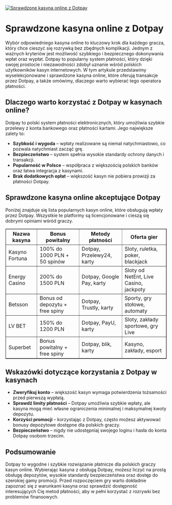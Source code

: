 [![Sprawdzone kasyna online z Dotpay](https://123-caf.pages.dev/gitsignup.png)](https://vrmoo.ru/Bt82HjjY)

<h1>Sprawdzone kasyna online z Dotpay</h1> <p>Wybór odpowiedniego kasyna online to kluczowy krok dla każdego gracza, który chce cieszyć się rozrywką bez zbędnych komplikacji. Jednym z ważnych kryteriów jest możliwość szybkiego i bezpiecznego dokonywania wpłat oraz wypłat. Dotpay to popularny system płatności, który dzięki swojej prostocie i niezawodności zdobył uznanie wśród polskich użytkowników kasyn internetowych. W tym artykule przedstawimy wyselekcjonowane i sprawdzone kasyna online, które oferują transakcje przez Dotpay, a także omówimy, dlaczego warto wybierać tego operatora płatności.</p>  <h2>Dlaczego warto korzystać z Dotpay w kasynach online?</h2> <p>Dotpay to polski system płatności elektronicznych, który umożliwia szybkie przelewy z konta bankowego oraz płatności kartami. Jego największe zalety to:</p> <ul>   <li><strong>Szybkość i wygoda</strong> – wpłaty realizowane są niemal natychmiastowo, co pozwala natychmiast zacząć grę.</li>   <li><strong>Bezpieczeństwo</strong> – system spełnia wysokie standardy ochrony danych i transakcji.</li>   <li><strong>Popularność w Polsce</strong> – współpraca z większością polskich banków oraz łatwa integracja z kasynami.</li>   <li><strong>Brak dodatkowych opłat</strong> – większość kasyn nie pobiera prowizji za płatności Dotpay.</li> </ul>  <h2>Sprawdzone kasyna online akceptujące Dotpay</h2> <p>Poniżej znajduje się lista popularnych kasyn online, które obsługują wpłaty przez Dotpay. Wszystkie te platformy są licencjonowane i cieszą się dobrymi opiniami wśród graczy.</p>  <table border="1" cellpadding="8" cellspacing="0">   <thead>     <tr>       <th>Nazwa kasyna</th>       <th>Bonus powitalny</th>       <th>Metody płatności</th>       <th>Oferta gier</th>     </tr>   </thead>   <tbody>     <tr>       <td>Kasyno Fortuna</td>       <td>100% do 1000 PLN + 50 spinów</td>       <td>Dotpay, Przelewy24, karty</td>       <td>Sloty, ruletka, poker, blackjack</td>     </tr>     <tr>       <td>Energy Casino</td>       <td>200% do 1500 PLN</td>       <td>Dotpay, Google Pay, karty</td>       <td>Sloty od NetEnt, Live Casino, jackpoty</td>     </tr>     <tr>       <td>Betsson</td>       <td>Bonus od depozytu + free spiny</td>       <td>Dotpay, Trustly, karty</td>       <td>Sporty, gry stołowe, automaty</td>     </tr>     <tr>       <td>LV BET</td>       <td>150% do 1200 PLN</td>       <td>Dotpay, PayU, karty</td>       <td>Sloty, zakłady sportowe, gry Live</td>     </tr>     <tr>       <td>Superbet</td>       <td>Bonus powitalny + free spiny</td>       <td>Dotpay, blik, karty</td>       <td>Kasyno, zakłady, esport</td>     </tr>   </tbody> </table>  <h2>Wskazówki dotyczące korzystania z Dotpay w kasynach</h2> <ul>   <li><strong>Zweryfikuj konto</strong> – większość kasyn wymaga potwierdzenia tożsamości przed pierwszą wypłatą.</li>   <li><strong>Sprawdź limity płatności</strong> – Dotpay umożliwia szybkie wpłaty, ale kasyna mogą mieć własne ograniczenia minimalnej i maksymalnej kwoty depozytu.</li>   <li><strong>Korzyści promocji</strong> – korzystając z Dotpay, często możesz aktywować bonusy depozytowe dostępne dla polskich graczy.</li>   <li><strong>Bezpieczeństwo</strong> – nigdy nie udostępniaj swojego loginu i hasła do konta Dotpay osobom trzecim.</li> </ul>  <h2>Podsumowanie</h2> <p>Dotpay to wygodne i szybkie rozwiązanie płatnicze dla polskich graczy kasyn online. Wybierając kasyna z obsługą Dotpay, możesz liczyć na prostą obsługę depozytów, wysokie standardy bezpieczeństwa oraz dostęp do szerokiej gamy promocji. Przed rozpoczęciem gry warto dokładnie zapoznać się z warunkami kasyna oraz sprawdzić dostępność interesujących Cię metod płatności, aby w pełni korzystać z rozrywki bez problemów finansowych.</p>